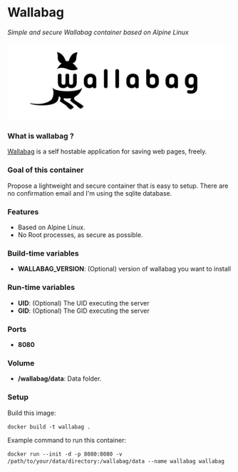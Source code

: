 Wallabag
========
*Simple and secure Wallabag container based on Alpine Linux*

![wallabag](wallabag.jpg)

### What is wallabag ?
[Wallabag](https://wallabag.org) is a self hostable application for saving web pages, freely.

### Goal of this container
Propose a lightweight and secure container that is easy to setup. There are no confirmation email and I'm using the sqlite database.

### Features
- Based on Alpine Linux.
- No Root processes, as secure as possible.

### Build-time variables
- **WALLABAG_VERSION**: (Optional) version of wallabag you want to install

### Run-time variables
- **UID**: (Optional) The UID executing the server
- **GID**: (Optional) The GID executing the server

### Ports
- **8080**

### Volume
- **/wallabag/data**: Data folder.

### Setup
Build this image:
```
docker build -t wallabag .
```
Example command to run this container:
```
docker run --init -d -p 8080:8080 -v /path/to/your/data/directory:/wallabag/data --name wallabag wallabag
```
